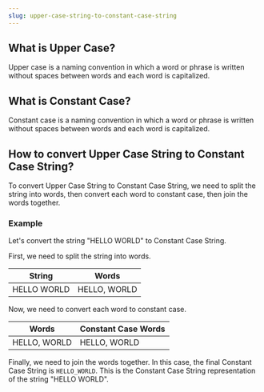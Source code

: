 ```yaml
---
slug: upper-case-string-to-constant-case-string
---
```


## What is Upper Case?

Upper case is a naming convention in which a word or phrase is written without spaces between words and each word is capitalized.

## What is Constant Case?

Constant case is a naming convention in which a word or phrase is written without spaces between words and each word is capitalized.

## How to convert Upper Case String to Constant Case String?

To convert Upper Case String to Constant Case String, we need to split the string into words, then convert each word to constant case, then join the words together.

### Example

Let's convert the string "HELLO WORLD" to Constant Case String.

First, we need to split the string into words.

| String      | Words        |
| ----------- | ------------ |
| HELLO WORLD | HELLO, WORLD |

Now, we need to convert each word to constant case.

| Words        | Constant Case Words |
| ------------ | ------------------- |
| HELLO, WORLD | HELLO, WORLD        |

Finally, we need to join the words together. In this case, the final Constant Case String is `HELLO_WORLD`. This is the Constant Case String representation of the string "HELLO WORLD".
